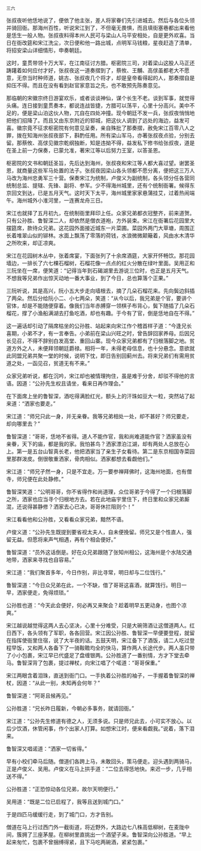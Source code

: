     三六 

   张叔夜听他恁地说了，便依了他主张，差人将家眷们先引进城去。然后与各位头领并骑回衙。那海州百性，听说宋江到了，不但毫无畏惧，而且填街塞巷都出来看他是恁生一般人物。张叔夜料得本州人民可与梁山人马平安相处，自是更外欢喜。当日在衙改筵和宋江洗尘，次日便和他一路出城，点明军马钱粮，星夜赶造了清单，将招安梁山详细情形，申奏朝廷。

   这时，童贯带领十万大军，在江南征讨方腊。枢密院三司，对着梁山这股人马正还踌躇着如何应付才好，张叔夜这一道奏摺到了，蔡攸、王黼、高俅虽都老大不愿意，无奈当时种师道，姚古、张叔夜几个将才，却是皇帝看得起的人，那奏摺自是抑压不得。而且在没有看到赵官家意旨之先，也不敢预先陈奏意见。

   那临朝的宋徽宗终日游宴欢乐，或者谈谈神仙，谋个长生不老。谈到军事，就觉得头痛。连日接到童贯奏本，都说连战皆捷，方腊可以荡平，心里十分高兴。美中不足的，便是梁山泊这伙人物，兀自在四处冲撞。现今朝廷不发一兵，张叔夜悄悄地把他们招降了。而且又由东京附近的郓城，把这伙人调到了远处的海边，益发可喜。徽宗竟不征求枢密院有何意见呈奏，亲自殊批了那奏摺，赦免宋江百零八人之罪，拨在知海州张叔夜部下，斟酌任用。所有梁山军马，亦著张叔夜点验，分别去留。那蔡攸、高俅见徽宗乾纲独断，知是违拗不得，益发私下修书给张叔夜，道是在圣上前一力保奏，已蒙允准，著宋江等以后努力王室，以答圣恩。

   枢密院的文书和朝廷圣旨，先后达到海州，张叔夜和宋江等人都大喜过望。谢罢圣恩，就商量这些军马处置的法子。张叔夜因梁山各头领都不愿分离，便把这三万人马改为海州忠勇军三十营。保奏宋江为统制，卢俊义为副统制，各头领分任各营同统制总监、提辖、先锋、副将、参军。少不得海州城里，还有个统制衙署。候得东京回文到达，已是五月天气。这时天下太平，海州城里家家悬蒲挂艾，过着热闹端午。海州城外小淮河里，一连赛龙舟三日。

   宋江也就择了五月初九，在统制衙里拜印上任。众家兄弟都衣冠整齐，前来道贺。只有公孙胜、鲁智深二人，却依然是僧衣道袍，方外装束。宋江在衙署后花园里大摆筵席，款待众兄弟。这花园外面接近城东一片菜圃。菜园外两门大草塘，周围正长着堆翠山似的铆林。水面上飘荡了零落的荷钱，水浪微微颠簸着，风由水木清华之所吹来，却正凉爽。

   宋江在花园树木丛中，张着席宴，下面张列了十余席酒筵，大家开怀畅饮。那花园墙边，一排长了六七棵石榴树，石榴花像一点点的红火分散在绿叶里面。吴用正和三阮坐在一席，便笑道：“记得当年到石碣湖里去游说三位时，也正是五月天气。不想我等兄弟作出惊天动地一番大事业，到了今日，总也算落个正果。”

   三阮听说，其是高兴，阮小五大步走向墙根去，摘了几朵石榴花来。先向鬓边斜插了两朵。然后分给阮小二、小七两朵，笑道：“从今以后，我兄弟是个官，要讲个官体，却是不能随便穿着。像我们当年赤膊穿一领棋子布背心，鬓下随插了几朵石榴花，撑了小渔船满湖去打鱼吃酒，却也有趣。于今有了官，倒是恁地自在不得。”

   这一遍话却引动了隔席枯坐的公孙胜、站起来向宋江作个稽首样子道：“今逢兄长喜期，小弟不才，有一言奉告。小弟前在梁山兴旺之时，曾告辞回家养母。后因兄长见召，不得不辞别白发高堂、重回山寨。现今众家兄弟都有了归根落脚之地。贫道方外之人，未便拜领朝廷爵禄。相将一年，未得老母信息，也十分悬念。意欲就此同盟兄弟共聚一堂的时候，说明下忱，即日告别回蓟州去。将来兄弟们有需用贫道之处，一函见召，贫道无有不来。”

   众家兄弟听说，都在沉吟，宋江却也被情理拘住，虽是难于分舍，却驳不得他的言语。因道：“公孙先生权且请坐，看来日再作理会。”

   在下面席上坐的鲁智深，酒吃得满脸红光，额头上的汗珠如豆大一粒，突然站了起来道：“洒家也要走。”

   宋江道：“师兄只此一身，并无亲眷。我等兄弟相处一处，却不甚好？师兄要走，却向哪里去？”

   鲁智深道：“哥哥，恁地不省得。道人不能作官，我和尚难道能作官？洒家虽没有亲眷，天下的庙，都是我的家。我怕甚鸟？洒家漂泊江湖，却有两处人总放在心上。第一是五台山智真长老，他把洒家当了亲生子女看待。第二是东京相国寺菜园里那群泼皮。倒很敬重洒家，骨肉相似。洒家都想去看觑他们。”

   宋江道：“师兄孑然一身，只是不宜走。万一要参禅拜佛时，这海州地面，也有僧寺，师兄便在此处静修。”

   鲁智深笑道：“公明哥哥，你不省得作和尚道理，众位哥弟于今得了一个归根落脚之所，洒家也应当寻个归根地方去。若在此地庙宇里住下，终日里和众家兄弟厮混，还说得甚静修？洒家去心已决，哥哥休拦阻则个！”

   宋江看看他和公孙胜，又看看众家兄弟，黯然不语。

   卢俊义道：“公孙先生既提到要省视太夫人，自未便挽留。师兄又是个性直人，强留无益。但愿将来声气相遇，再有个相会便好。”

   鲁智深道：“员外这话倒是。好在众兄弟跟随了张知州相公，这海州是个水陆交通地带，洒家来寻找也自容易。”

   宋江道：“我们聚首多年，今日作别，非比寻常，明日却与二位饯行。”

   鲁智深道：“今日众兄弟在此，一个不缺，借了哥哥这喜酒，就算饯行。明日一早，洒家便走，免得烦琐。”

   公孙胜也道：“今天此会便好，何必再又来聚会？趁着明早五更动身，也图个凉爽。”

   宋江越说越觉得这两人去心坚决，心里十分难受，只是大碗筛酒让这僧道两人。红日西下，各头领有了军职，各各回营。宋江因公孙胜、鲁智深一早便要登程，就留在指挥使衙里住宿，说了大半夜的话。五鼓天明，宋江备下了酒饭，请二人吃过登程早饭，又和两人各备下了一骑鞍韂均全的快马，算作两人长途代步。两人虽只带了小小包裹，宋江早已代盛足了盘缠银两。公孙胜道了一番别情，方才下堂去牵马。鲁智深背了包裹，提过禅杖，向宋江唱了个喏道：“哥哥保重。”

   宋江两眼含着泪珠，直送到衙门口。一手执着公孙胜的袖子，一手握着鲁智深的禅杖，因道：“从此一别，未知再会何年？”

   鲁智深道：“阿哥且候再见。”

   公孙胜道：“兄长昨日履新，今朝必多事务，就请回衙。”

   宋江道：“公孙先生修道有德之人，无须多说。只是师兄此去，小可实不放心。以后少饮酒，休管闲事，作个出家人打算。如想宋江时，便来看觑我。”说着，落下泪来。

   鲁智深又唱诺道：“洒家一切省得。”

   早有小校们牵马后随。僧道们各跨上马，未敢回头，策马便走。迎头遇到两骑马，正是卢俊义、吴用。卢俊义在马上拱手道：“二位去得恁地快。来迟一步，几乎相送不得。”

   公孙胜道：“正恐惊动各位兄弟，故尔天明便行。”

   吴用道：“既是二位已启程了，我等且送到城门口。”

   于是四匹马缓缓行走，到了城门口，方才告别。

   僧道在马上行过西门外一截街道，将近野外，大路边七八株高低柳树，在麦陇中间，簇拥了三座茅屋。在柳树里直挑出一个酒望子来。鲁智深向公孙胜道。“早上起来匆忙，包裹不曾捆缚得紧，且下马吃两碗酒，紧紧包裹。”

